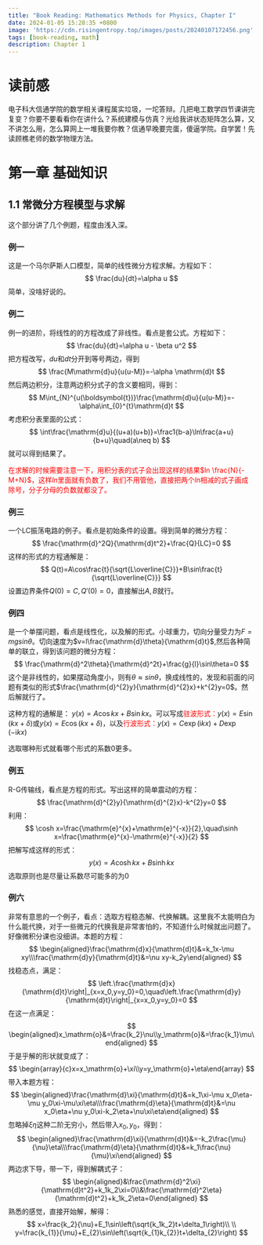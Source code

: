 ```yaml
---
title: "Book Reading: Mathematics Methods for Physics, Chapter I"
date: 2024-01-05 15:28:35 +0800
image: 'https://cdn.risingentropy.top/images/posts/20240107172456.png'
tags: [book-reading, math]
description: Chapter 1
---
```

# 读前感
电子科大信通学院的数学相关课程属实垃圾，一坨答辩。几把电工数学四节课讲完复变？你要不要看看你在讲什么？系统建模与仿真？光给我讲状态矩阵怎么算，又不讲怎么用，怎么算网上一堆我要你教？信通早晚要完蛋，傻逼学院。自学罢！先读顾樵老师的数学物理方法。

# 第一章 基础知识

## 1.1 常微分方程模型与求解
这个部分讲了几个例题，程度由浅入深。

### 例一
这是一个马尔萨斯人口模型，简单的线性微分方程求解。方程如下：
$$
\frac{du}{dt}=\alpha u
$$
简单，没啥好说的。

### 例二
例一的进阶，将线性的的方程改成了非线性。看点是套公式。方程如下：
$$
\frac{du}{dt}=\alpha u - \beta u^2
$$
把方程改写，$du$和$dt$分开到等号两边，得到
$$
\frac{M\mathrm{d}u}{u(u-M)}=-\alpha \mathrm{d}t
$$
然后两边积分，注意两边积分式子的含义要相同，得到：
$$
M\int_{N}^{u(\boldsymbol{t})}\frac{\mathrm{d}u}{u(u-M)}=-\alpha\int_{0}^{t}\mathrm{d}t
$$
考虑积分表里面的公式：
$$
\int\frac{\mathrm{d}u}{(u+a)(u+b)}=\frac1{b-a}\ln\frac{a+u}{b+u}\quad(a\neq b)
$$
就可以得到结果了。

<font color=Red>在求解的时候需要注意一下，用积分表的式子会出现这样的结果$ln \frac{N}{-M+N}$，这样$ln$里面就有负数了，我们不用管他，直接把两个$ln$相减的式子画成除号，分子分母的负数就都没了。</font>

### 例三

一个LC振荡电路的例子。看点是初始条件的设置。得到简单的微分方程：
$$
\frac{\mathrm{d}^2Q}{\mathrm{d}t^2}+\frac{Q}{LC}=0
$$
这样的形式的方程通解是：
$$
Q(t)=A\cos\frac{t}{\sqrt{L\overline{C}}}+B\sin\frac{t}{\sqrt{L\overline{C}}}
$$
设置边界条件$Q(0)=C,Q'(0)=0$，直接解出$A,B$就行。

### 例四
是一个单摆问题，看点是线性化，以及解的形式。小球重力，切向分量受力为$F=mgsin\theta$。切向速度为$v=l\frac{\mathrm{d}\theta}{\mathrm{d}t}$,然后各种简单的联立，得到该问题的微分方程：
$$
\frac{\mathrm{d}^2\theta}{\mathrm{d}^2t}+\frac{g}{l}\sin\theta=0
$$
这个是非线性的，如果摆动角度小，则有$\theta\approx sin\theta$，换成线性的，发现和前面的问题有类似的形式$\frac{\mathrm{d}^{2}y}{\mathrm{d}^{2}x}+k^{2}y=0$。然后解就行了。

这种方程的通解是： $y(x)=A\cos kx+B\sin kx$。可以写成<font color=Red>驻波形式：</font>$y(x)=E\sin{(kx+\delta)}\text{或}y(x)=E\cos{(kx+\delta)}$，以及<font color=Red>行波形式：</font>$y(x)=C\exp(\mathrm{i}kx)+D\exp{(-\mathrm{i}kx)}$

选取哪种形式就看哪个形式的系数0更多。
### 例五
R-G传输线，看点是方程的形式。写出这样的简单震动的方程：
$$
\frac{\mathrm{d}^{2}y}{\mathrm{d}^{2}x}-k^{2}y=0
$$
利用：
$$
\cosh x=\frac{\mathrm{e}^{x}+\mathrm{e}^{-x}}{2},\quad\sinh x=\frac{\mathrm{e}^{x}-\mathrm{e}^{-x}}{2}
$$
把解写成这样的形式：
$$
y(x)=A\cosh kx+B\sinh kx
$$
选取原则也是尽量让系数尽可能多的为0

### 例六
非常有意思的一个例子，看点：选取方程稳态解、代换解耦。这里我不太能明白为什么能代换，对于一些微元的代换我是非常害怕的，不知道什么时候就出问题了。好像微积分课也没细讲。本题的方程：
$$
\begin{aligned}\frac{\mathrm{d}x}{\mathrm{d}t}&=k_1x-\mu xy\\\frac{\mathrm{d}y}{\mathrm{d}t}&=\nu xy-k_2y\end{aligned}
$$
找稳态点，满足：
$$
\left.\frac{\mathrm{d}x}{\mathrm{d}t}\right|_{x=x_0,y=y_0}=0,\quad\left.\frac{\mathrm{d}y}{\mathrm{d}t}\right|_{x=x_0,y=y_0}=0
$$
在这一点满足：
$$
\begin{aligned}x_\mathrm{o}&=\frac{k_2}\nu\\y_\mathrm{o}&=\frac{k_1}\mu\end{aligned}
$$
于是乎解的形状就变成了：
$$
\begin{array}{c}x=x_\mathrm{o}+\xi\\y=y_\mathrm{o}+\eta\end{array}
$$
带入本题方程：
$$
\begin{aligned}\frac{\mathrm{d}\xi}{\mathrm{d}t}&=k_1\xi-\mu x_0\eta-\mu y_0\xi-\mu\xi\eta\\\frac{\mathrm{d}\eta}{\mathrm{d}t}&=\nu x_0\eta+\nu y_0\xi-k_2\eta+\nu\xi\eta\end{aligned}
$$
忽略掉$\xi\eta$这种二阶无穷小，然后带入$x_0,y_0$，得到：
$$
\begin{aligned}\frac{\mathrm{d}\xi}{\mathrm{d}t}&=-k_2\frac{\mu}{\nu}\eta\\\frac{\mathrm{d}\eta}{\mathrm{d}t}&=k_1\frac{\nu}{\mu}\xi\end{aligned}
$$
两边求下导，带一下，得到解耦式子：
$$
\begin{aligned}&\frac{\mathrm{d}^2\xi}{\mathrm{d}t^2}+k_1k_2\xi=0\\&\frac{\mathrm{d}^2\eta}{\mathrm{d}t^2}+k_1k_2\eta=0\end{aligned}
$$
熟悉的感觉，直接开始解，解得：
$$
x=\frac{k_2}{\nu}+E_1\sin\left(\sqrt{k_1k_2}t+\delta_1\right)\\
\\
y=\frac{k_{1}}{\mu}+E_{2}\sin\left(\sqrt{k_{1}k_{2}}t+\delta_{2}\right)
$$